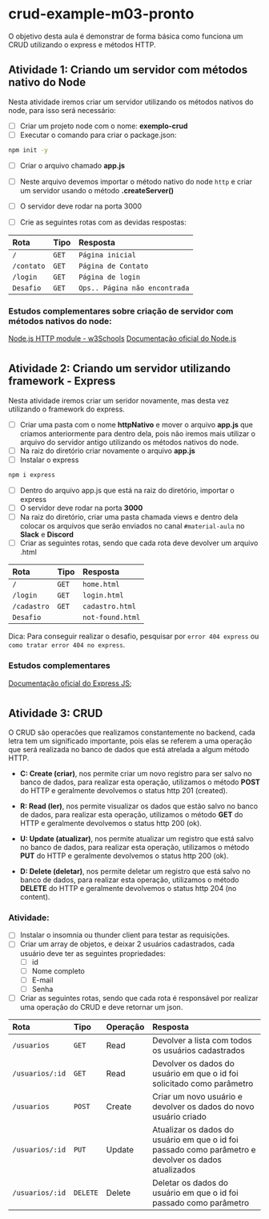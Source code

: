 # crud-example-m03-pronto
O objetivo desta aula é demonstrar de forma básica como funciona um CRUD utilizando o express e métodos HTTP.

## Atividade 1: Criando um servidor com métodos nativo do Node
Nesta atividade iremos criar um servidor utilizando os métodos nativos do node, para isso será necessário:

-  [ ] Criar um projeto node com o nome: **exemplo-crud**
-  [ ] Executar o comando para criar o package.json:
```bash
npm init -y
```

- [ ] Criar o arquivo chamado **app.js**
- [ ] Neste arquivo devemos importar o método nativo do node ``http`` e criar um servidor usando o método **.createServer()**
- [ ] O servidor deve rodar na porta 3000
- [ ] Crie as seguintes rotas com as devidas respostas:


| Rota      | Tipo       | Resposta                            |
| :---------| :--------- | :---------------------------------- |
| `/`       | `GET`      | `Página inicial`                    |
| `/contato`| `GET`      | `Página de Contato`                 | 
| `/login`  | `GET`      | `Página de login`                   |
| `Desafio` | `GET`      | `Ops.. Página não encontrada`       |

### Estudos complementares sobre criação de servidor com métodos nativos do node:

[Node.js HTTP module - w3Schools](https://www.w3schools.com/nodejs/nodejs_http.asp)
[Documentação oficial do Node.js](https://nodejs.org/api/http.html#httpcreateserveroptions-requestlistener)

#

## Atividade 2: Criando um servidor utilizando framework - Express
Nesta atividade iremos criar um seridor novamente, mas desta vez utilizando o framework do express.

- [ ] Criar uma pasta com o nome **httpNativo** e mover o arquivo **app.js** que criamos anteriormente para dentro dela, pois não iremos mais utilizar o arquivo do servidor antigo utilizando os métodos nativos do node.
- [ ] Na raiz do diretório criar novamente o arquivo **app.js**
- [ ] Instalar o express 
```bash
npm i express
```
- [ ] Dentro do arquivo app.js que está na raiz do diretório, importar o express
- [ ] O servidor deve rodar na porta **3000**
- [ ] Na raiz do diretório, criar uma pasta chamada views e dentro dela colocar os arquivos que serão enviados no canal ``#material-aula`` no **Slack** e **Discord**
- [ ] Criar as seguintes rotas, sendo que cada rota deve devolver um arquivo .html

| Rota         | Tipo       | Resposta                            |
| :------------| :--------- | :---------------------------------- |
| `/`          | `GET`      | `home.html`                         |
| `/login`     | `GET`      | `login.html`                        | 
| `/cadastro`  | `GET`      | `cadastro.html`                     |
| `Desafio`    |            | `not-found.html`                    |

Dica: Para conseguir realizar o desafio, pesquisar por `error 404 express` ou `como tratar error 404 no express`.

### Estudos complementares 
[Documentação oficial do Express JS](https://expressjs.com/pt-br/);

#

## Atividade 3: CRUD
O CRUD são operacões que realizamos constantemente no backend, cada letra tem um significado importante, pois elas se referem a uma operação que será realizada no banco de dados que está atrelada a algum método HTTP.

- **C: Create (criar)**, nos permite criar um novo registro para ser salvo no banco de dados, para realizar esta operação, utilizamos o método **POST** do HTTP e geralmente devolvemos o status http 201 (created).

- **R: Read (ler)**, nos permite visualizar os dados que estão salvo no banco de dados, para realizar esta operação, utilizamos o método **GET** do HTTP e geralmente devolvemos o status http 200 (ok).

- **U: Update (atualizar)**, nos permite atualizar um registro que está salvo no banco de dados, para realizar esta operação, utilizamos o método **PUT** do HTTP e geralmente devolvemos o status http 200 (ok).

- **D: Delete (deletar)**, nos permite deletar um registro que está salvo no banco de dados, para realizar esta operação, utilizamos o método **DELETE** do HTTP e geralmente devolvemos o status http 204 (no content).

### Atividade:
- [ ] Instalar o insomnia ou thunder client para testar as requisições.
- [ ] Criar um array de objetos, e deixar 2 usuários cadastrados, cada usuário deve ter as seguintes propriedades:
  - [ ] id
  - [ ] Nome completo
  - [ ] E-mail
  - [ ] Senha
- [ ] Criar as seguintes rotas, sendo que cada rota é responsável por realizar uma operação do CRUD e deve retornar um json.

| Rota             | Tipo       | Operação     | Resposta                                                               |                       
| :----------------| :--------- | :------------| :----------------------------------------------------------------------|
| `/usuarios`      | `GET`      | Read         | Devolver a lista com todos os usuários cadastrados                     |    
| `/usuarios/:id`  | `GET`      | Read         | Devolver os dados do usuário em que o id foi solicitado como parâmetro |          
| `/usuarios`      | `POST`     | Create       | Criar um novo usuário e devolver os dados do novo usuário criado       |          
| `/usuarios/:id`  | `PUT`      | Update       | Atualizar os dados do usuário em que o id foi passado como parâmetro e devolver os dados atualizados |                                                                    |
| `/usuarios/:id`  | `DELETE`   | Delete       | Deletar os dados do usuário em que o id foi passado como parâmetro                                                                       |